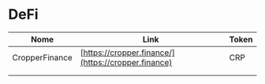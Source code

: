 # DeFi

| Nome           | Link                                                | Token |
| -------------- | --------------------------------------------------- | ----- |
| CropperFinance | [https://cropper.finance/](https://cropper.finance) | CRP   |
|                |                                                     |       |
|                |                                                     |       |
